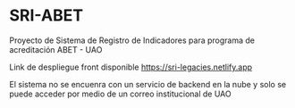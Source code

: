 # SRI-ABET
Proyecto de Sistema de Registro de Indicadores para programa de acreditación ABET - UAO

Link de despliegue front disponible https://sri-legacies.netlify.app

El sistema no se encuenra con un servicio de backend en la nube y solo se puede acceder por medio de un correo institucional de UAO
